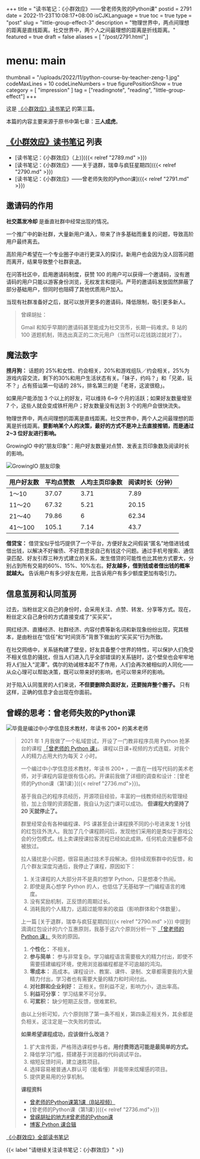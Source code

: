 +++
title = "读书笔记：《小群效应》——曾老师失败的Python课"
postid = 2791
date = 2022-11-23T10:08:17+08:00
isCJKLanguage = true
toc = true
type = "post"
slug = "little-group-effect-3"
description = "物理世界中，两点间理想的距离是直线距离。社交世界中，两个人之间最理想的距离是折线距离。"
featured = true
draft = false
aliases = [ "/post/2791.html",]
# menu: main
thumbnail = "/uploads/2022/11/python-course-by-teacher-zeng-1.jpg"
codeMaxLines = 10
codeLineNumbers = true
figurePositionShow = true
category = [ "impression" ]
tag = ["readingnote", "reading", "little-group-effect"]
+++

这是 [《小群效应》读书笔记](/tag/little-group-effect/) 的第三篇。

本篇的内容主要来源于原书中第七章：**三人成虎**。
<!--more-->

## [《小群效应》读书笔记](/tag/little-group-effect/) 列表

- [读书笔记：《小群效应》（上)]({{< relref "2789.md" >}})
- [读书笔记：《小群效应》——关于退群，瑞幸与疯狂星期四]({{< relref "2790.md" >}})
- [读书笔记：《小群效应》——曾老师失败的Python课]({{< relref "2791.md" >}})

## 邀请码的作用

**社交蒸发冷却** 是垂直社群中经常出现的情况。

一个推广中的新社群，大量新用户涌入，带来了许多基础而重复的问题，导致高阶用户最终离去。

高阶用户希望在一个专业圈子中进行更深入的探讨。新用户也会因为没人回答问题而离开，结果导致整个社群衰退。

在问答社区中，启用邀请码制度，获赞 100 的用户可以获得一个邀请码，没有邀请码的用户只能以游客身份浏览，无权发言和提问。严苛的邀请码发放固然屏蔽了部分基础用户，但同时也阻碍了其他优质用户加入。

当现有社群准备好之后，就可以放开更多的邀请码，降低限制，吸引更多新人。

> 曾嵘胡扯：
> 
> Gmail 和知乎早期的邀请码甚至能成为社交货币，长期一码难求。B 站的 100 道题机制，筛选出真正的二次元用户（当然可以花钱跳过就对了）。

## 魔法数字

**捞月狗：** 话题的 25%和女性、约会相关，20%和游戏组队／约会相关，25%为游戏内容交流，剩下的30%和用户生活状态有关。「妹子，约吗？」和「兄弟，玩不？」占有搭讪第一句话的 28%，排名第三的是「老哥，这波很稳」。

如果用户能添加 3 个以上的好友，可以维持 6~9 个月的活跃；如果好友数量增至 7 个，这些人就会变成铁杆用户；好友数量没有达到 3 个的用户会很快流失。

物理世界中，两点间理想的距离是直线距离。社交世界中，两个人之间最理想的距离是折线距离。**要影响某个人的决策，最好的方式不是冲上去直接推销，而是通过 2~3 位好友进行影响。**

GrowingIO 中的“朋友印象”：用户好友数量对点赞、发表主页印象数及阅读时长的影响。

![GrowingIO 朋友印象](/uploads/2022/11/little-group-effect-19.png)

|用户好友数 |平均点赞数 |人均主页印象数 |阅读时长（分钟）|
|----|----|----|----|
| 1～10 |37.07 |3.71 |7.89|
|11～20 |67.32 |5.21 |20.15 |
|21～40 |79.86 |6 |62.34|
|41～100 |105.1 |7.14 |43.7|

**借贷宝：** 借贷宝似乎恰巧提供了一个平台，方便好友之间假装“匿名”地借进钱或借出钱，以解决不好催债、不好意思说自己有钱这个问题。通过手机号搜索、通信录匹配、好友引荐三种方式建立的关系，发生借贷的可能性也比其他方式要大，分别占到所有交易的60%、15%、10%左右。**好友越多，借到钱或者借出钱的概率就越大。** 告诉用户有多少好友在用，比告诉用户有多少额度更加有吸引力。

## 信息茧房和认同茧房

过去，当粉丝定义自己的身份时，会采用关注、点赞、转发、分享等方式。现在，粉丝定义自己身份的方式直接变成了“买买买”。

网红经济、直播经济、社群经济、内容付费等新名词和新现象纷纷出现，究其根本，是由粉丝在“信任”和“时间货币”背景下做出的“买买买”行为所致。

在社交网络中，关系链构建了壁垒，好友具备整个世界的特性，可以保护人们免受不相关信息的骚扰，但当人们进入几乎全部错误的关系链时，这个壁垒也会牢牢地将人们扯入“泥潭”。偶尔的劝诫根本起不了作用，人们会再次被相似的人同化——从众心理可以帮助决策，既可以带来好的影响，也可以带来坏的影响。

对于陷入认同茧房的人们来说，**不但要删除负面好友，还要抛弃整个圈子。** 只有这样，正确的信息才会出现在你面前。

## 曾嵘的思考：曾老师失败的Python课

![毕竟是编过中小学信息技术教材，年读书 200+ 的美术老师](/uploads/2022/11/python-course-by-teacher-zeng-1.jpg)

> 2021 年 1 月我做了一个私域尝试，开设了一门教非程序员用 Python 抢茅台的课程 [「曾老师的 Python 课」](/tag/pythoncourse/)。课程以日课+视频的方式连载，对我个人的精力占用大约为每天 2 小时。
> 
> 一个编过中小学信息技术教材，年读书 200+ ，一直在一线写代码的美术老师，对于课程内容是很有信心的。开课前我做了详细的调查和设计：[曾老师的Python课（第1课）]({{< relref "2736.md">}})。
>
> 基于我自己的程序员经历，开源项目经验，丰富的一线教师经历和管理经验，加上合理的资源配置，我自认为这门课可以成功。 **但课程大约坚持了 20 天就停止了。**
>
> 群里经常会有各种编程课、PS 课甚至会计课程换不同的小号进来发 1 分钱的红包往外洗人。我加了几个课程顾问后，发现他们采用的是类似于游戏公会的分包模式。线上卖课授课拉客流程已经如此成熟，任何机会流量都不会被放过。
> 
> 拉人骚扰是小问题，很容易通过技术手段解决。但持续观察群中的反馈，和几个群友深度沟通后，我停止了课程，原因如下：
>
> 1. 关注课程的人大部分并不是真的想学 Python，只是想凑个热闹。
> 2. 即使是真心想学 Python 的人，也低估了无基础学一门编程语言的难度。
> 3. 没有奖励机制，正反馈的周期过长。
> 4. 消耗我的个人精力，远超过能带来的收益（影响群体和个体数量）。
>
> 上一篇 [关于退群，瑞幸与疯狂星期四]({{< relref "2790.md" >}}) 中提到滴滴红包设计的六个互惠原则，我基于这六个原则分析一下 [「曾老师的 Python 课」](/tag/pythoncourse/) 失败的原因。
> 
> 1. **个性化：** 不相关。
> 1. **参与简单：** 参与非常复杂。学习编程语言需要极大的精力付出，即使不需要搭建编程环境，使用浏览器编程都是不可逾越的鸿沟。
> 1. **零成本：** 高成本。课程设计、教案、课件、录制、文章都需要我的大量精力付出，学习者也有需要大量的精力和时间付出。
> 1. **对社群和企业利好：** 正相关。但利益不足，影响力小，退出率高。
> 1. **利益可分享：** 学习结果不可分享。
> 1. **可累积：** 缺少短期正反馈，很难累积。
>
> 由以上分析可知，六个原则除了第一条不相关，第四条正相关外，其余都是负相关。这注定是一次失败的尝试。
>
> **如果希望课程成功，应该做什么改进？**
>
> 1. 扩大宣传面，严格筛选课程参与者。**用付费筛选可能是最简单的方式。**
> 2. 降低学习门槛，搭建基于浏览器的代码调试平台。
> 3. 缩短反馈时间，建立速胜项目。
> 4. 选择容易被普通人群认可（能看懂）并能带来炫耀感的项目。
> 5. 提供更易用的分享机制。
> 
> **课程资料**
> 
> - [曾老师的Python课第1课（B站视频）](https://www.bilibili.com/video/BV1xA411W7A4/)
> - [曾老师的Python课（第1课）]({{< relref "2736.md">}})
> - [曾嵘胡扯的地方#曾老师的Python课](https://mp.weixin.qq.com/mp/appmsgalbum?__biz=MzA5NzQ3NDM3MA==&action=getalbum&album_id=1680632063198052360)
> - [博客 Python 课合辑](/tag/pythoncourse/)

[《小群效应》全部读书笔记](/tag/little-group-effect/)

{{< label "请继续关注读书笔记：《小群效应》" >}}